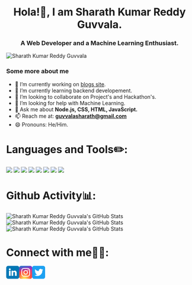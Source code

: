 <h1 align="center">Hola!👋, I am Sharath Kumar Reddy Guvvala.</h1>
<h3 align="center">A Web Developer and a Machine Learning Enthusiast.</h3>
<p align="left"> <img src="https://komarev.com/ghpvc/?username=sharathguvvala" alt="Sharath Kumar Reddy Guvvala" /> </p>


### Some more about me
- 🔭 I’m currently working on [blogs site](https://github.com/sharathguvvala/Blogs).
- 🌱 I’m currently learning backend developement.
- 👯 I’m looking to collaborate on Project's and Hackathon's.
- 🤔 I’m looking for help with Machine Learning.
- 💬 Ask me about **Node.js, CSS, HTML, JavaScript.**
- 📫 Reach me at: **guvvalasharath@gmail.com**
- 😄 Pronouns: He/Him.


# Languages and Tools:pencil2::

<code><a href="https://nodejs.org/en/" target="_blank"><img src="https://icongr.am/devicon/nodejs-original.svg?size=40&color=currentColor"></a></code>
<code><a href="https://www.npmjs.com/" target="_blank"><img src="https://icongr.am/devicon/npm-original-wordmark.svg?size=40&color=currentColor"></a></code>
<code><a href="https://git-scm.com/" target="_blank"><img src="https://icongr.am/devicon/git-original.svg?size=40&color=currentColor"></a></code>
<code><a href="https://www.mongodb.com/" target="_blank"><img src="https://icongr.am/devicon/mongodb-original.svg?size=40&color=currentColor"></a></code>
<code><img src="https://icongr.am/devicon/html5-original.svg?size=40&color=currentColor"></code>
<code><img src="https://icongr.am/devicon/css3-original.svg?size=40&color=currentColor"></code>
<code><img src="https://icongr.am/devicon/javascript-original.svg?size=40&color=currentColor"></code>
<code><a href="https://www.python.org/" target="_blank"><img src="https://icongr.am/devicon/python-original.svg?size=40&color=currentColor"></a></code>


# Github Activity📊:

<img src="https://github-readme-stats.vercel.app/api?username=sharathguvvala&&show_icons=true&theme=algolia" alt="Sharath Kumar Reddy Guvvala's GitHub Stats">
<img src="https://github-readme-stats.vercel.app/api/top-langs/?username=sharathguvvala&layout=compact&&show_icons=true&&theme=algolia" alt="Sharath Kumar Reddy Guvvala's GitHub Stats">
<img src="https://github-readme-streak-stats.herokuapp.com/?user=sharathguvvala&&show_icons=true&&theme=algolia" alt="Sharath Kumar Reddy Guvvala's GitHub Stats"> 


# Connect with me:man_technologist::

[<img align="left" alt="Sharath Kumar Reddy Guvvala | LinkedIn" width="35px" src="https://github.com/edent/SuperTinyIcons/blob/master/images/svg/linkedin.svg" />](https://www.linkedin.com/in/sharath-guvvala-871ba0204/)
[<img align="left" alt="Sharath Kumar Reddy Guvvala | Instagram" width="35px" src="https://github.com/edent/SuperTinyIcons/blob/master/images/svg/instagram.svg" />](https://www.instagram.com/sharathguvvala/)
[<img align="left" alt="Sharath Kumar Reddy Guvvala | Twitter" width="35px" src="https://github.com/edent/SuperTinyIcons/blob/master/images/svg/twitter.svg" />](https://twitter.com/Sharathguvvala)

<!--
| ![Praveen GitHub Statistics](https://github-readme-stats.vercel.app/api?username=praveenscience&show_icons=true) | ![Top Languages](https://github-readme-stats.vercel.app/api/top-langs/?username=praveenscience) |
| --- | --- |
| ![Praveen GitHub Streak](https://github-readme-streak-stats.herokuapp.com/?user=praveenscience) | ![Jokes Card](https://readme-jokes.vercel.app/api) |
-->
